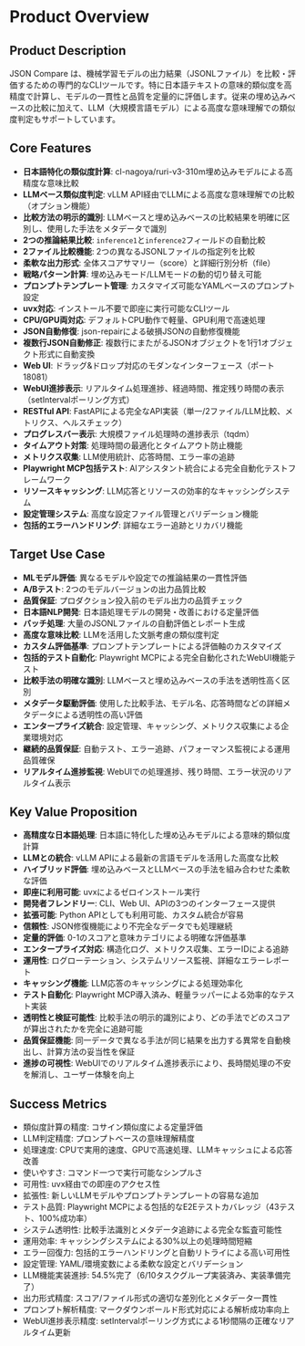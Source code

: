 # Product Overview

## Product Description
JSON Compare は、機械学習モデルの出力結果（JSONLファイル）を比較・評価するための専門的なCLIツールです。特に日本語テキストの意味的類似度を高精度で計算し、モデルの一貫性と品質を定量的に評価します。従来の埋め込みベースの比較に加えて、LLM（大規模言語モデル）による高度な意味理解での類似度判定もサポートしています。

## Core Features
- **日本語特化の類似度計算**: cl-nagoya/ruri-v3-310m埋め込みモデルによる高精度な意味比較
- **LLMベース類似度判定**: vLLM API経由でLLMによる高度な意味理解での比較（オプション機能）
- **比較方法の明示的識別**: LLMベースと埋め込みベースの比較結果を明確に区別し、使用した手法をメタデータで識別
- **2つの推論結果比較**: `inference1`と`inference2`フィールドの自動比較
- **2ファイル比較機能**: 2つの異なるJSONLファイルの指定列を比較
- **柔軟な出力形式**: 全体スコアサマリー（score）と詳細行別分析（file）
- **戦略パターン計算**: 埋め込みモード/LLMモードの動的切り替え可能
- **プロンプトテンプレート管理**: カスタマイズ可能なYAMLベースのプロンプト設定
- **uvx対応**: インストール不要で即座に実行可能なCLIツール
- **CPU/GPU両対応**: デフォルトCPU動作で軽量、GPU利用で高速処理
- **JSON自動修復**: json-repairによる破損JSONの自動修復機能
- **複数行JSON自動修正**: 複数行にまたがるJSONオブジェクトを1行1オブジェクト形式に自動変換
- **Web UI**: ドラッグ&ドロップ対応のモダンなインターフェース（ポート18081）
- **WebUI進捗表示**: リアルタイム処理進捗、経過時間、推定残り時間の表示（setIntervalポーリング方式）
- **RESTful API**: FastAPIによる完全なAPI実装（単一/2ファイル/LLM比較、メトリクス、ヘルスチェック）
- **プログレスバー表示**: 大規模ファイル処理時の進捗表示（tqdm）
- **タイムアウト対策**: 処理時間の最適化とタイムアウト防止機能
- **メトリクス収集**: LLM使用統計、応答時間、エラー率の追跡
- **Playwright MCP包括テスト**: AIアシスタント統合による完全自動化テストフレームワーク
- **リソースキャッシング**: LLM応答とリソースの効率的なキャッシングシステム
- **設定管理システム**: 高度な設定ファイル管理とバリデーション機能
- **包括的エラーハンドリング**: 詳細なエラー追跡とリカバリ機能

## Target Use Case
- **MLモデル評価**: 異なるモデルや設定での推論結果の一貫性評価
- **A/Bテスト**: 2つのモデルバージョンの出力品質比較
- **品質保証**: プロダクション投入前のモデル出力の品質チェック
- **日本語NLP開発**: 日本語処理モデルの開発・改善における定量評価
- **バッチ処理**: 大量のJSONLファイルの自動評価とレポート生成
- **高度な意味比較**: LLMを活用した文脈考慮の類似度判定
- **カスタム評価基準**: プロンプトテンプレートによる評価軸のカスタマイズ
- **包括的テスト自動化**: Playwright MCPによる完全自動化されたWebUI機能テスト
- **比較手法の明確な識別**: LLMベースと埋め込みベースの手法を透明性高く区別
- **メタデータ駆動評価**: 使用した比較手法、モデル名、応答時間などの詳細メタデータによる透明性の高い評価
- **エンタープライズ統合**: 設定管理、キャッシング、メトリクス収集による企業環境対応
- **継続的品質保証**: 自動テスト、エラー追跡、パフォーマンス監視による運用品質確保
- **リアルタイム進捗監視**: WebUIでの処理進捗、残り時間、エラー状況のリアルタイム表示

## Key Value Proposition
- **高精度な日本語処理**: 日本語に特化した埋め込みモデルによる意味的類似度計算
- **LLMとの統合**: vLLM APIによる最新の言語モデルを活用した高度な比較
- **ハイブリッド評価**: 埋め込みベースとLLMベースの手法を組み合わせた柔軟な評価
- **即座に利用可能**: uvxによるゼロインストール実行
- **開発者フレンドリー**: CLI、Web UI、APIの3つのインターフェース提供
- **拡張可能**: Python APIとしても利用可能、カスタム統合が容易
- **信頼性**: JSON修復機能により不完全なデータでも処理継続
- **定量的評価**: 0-1のスコアと意味カテゴリによる明確な評価基準
- **エンタープライズ対応**: 構造化ログ、メトリクス収集、エラーIDによる追跡
- **運用性**: ログローテーション、システムリソース監視、詳細なエラーレポート
- **キャッシング機能**: LLM応答のキャッシングによる処理効率化
- **テスト自動化**: Playwright MCP導入済み、軽量ラッパーによる効率的なテスト実装
- **透明性と検証可能性**: 比較手法の明示的識別により、どの手法でどのスコアが算出されたかを完全に追跡可能
- **品質保証機能**: 同一データで異なる手法が同じ結果を出力する異常を自動検出し、計算方法の妥当性を保証
- **進捗の可視性**: WebUIでのリアルタイム進捗表示により、長時間処理の不安を解消し、ユーザー体験を向上

## Success Metrics
- 類似度計算の精度: コサイン類似度による定量評価
- LLM判定精度: プロンプトベースの意味理解精度
- 処理速度: CPUで実用的速度、GPUで高速処理、LLMキャッシュによる応答改善
- 使いやすさ: コマンド一つで実行可能なシンプルさ
- 可用性: uvx経由での即座のアクセス性
- 拡張性: 新しいLLMモデルやプロンプトテンプレートの容易な追加
- テスト品質: Playwright MCPによる包括的なE2Eテストカバレッジ（43テスト、100%成功率）
- システム透明性: 比較手法識別とメタデータ追跡による完全な監査可能性
- 運用効率: キャッシングシステムによる30%以上の処理時間短縮
- エラー回復力: 包括的エラーハンドリングと自動リトライによる高い可用性
- 設定管理: YAML/環境変数による柔軟な設定とバリデーション
- LLM機能実装進捗: 54.5%完了（6/10タスクグループ実装済み、実装準備完了）
- 出力形式精度: スコア/ファイル形式の適切な差別化とメタデータ一貫性
- プロンプト解析精度: マークダウンボールド形式対応による解析成功率向上
- WebUI進捗表示精度: setIntervalポーリング方式による1秒間隔の正確なリアルタイム更新